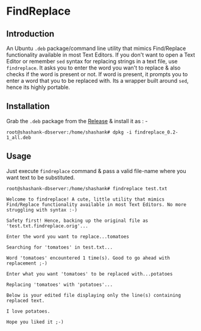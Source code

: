 # FindReplace

## Introduction
An Ubuntu ``.deb`` package/command line utility that mimics Find/Replace functionality available in most Text Editors.
If you don't want to open a Text Editor or remember ``sed`` syntax for replacing strings in a text file, use ``findreplace``. It asks you to enter the word you wan't to replace & also checks if the word is present or not. If word is present, it prompts you to enter a word that you to be replaced with.
Its a wrapper built around ``sed``, hence its highly portable.

## Installation
Grab the ``.deb`` package from the [Release](https://github.com/shashank-ssriva/FindReplace/releases) & install it as : -
```
root@shashank-dbserver:/home/shashank# dpkg -i findreplace_0.2-1_all.deb
```
## Usage
Just execute ``findreplace`` command & pass a valid file-name where you want text to be substituted.
```
root@shashank-dbserver:/home/shashank# findreplace test.txt

Welcome to findreplace! A cute, little utility that mimics Find/Replace functionality available in most Text Editors. No more struggling with syntax :-)

Safety first! Hence, backing up the original file as 'test.txt.findreplace.orig'...

Enter the word you want to replace...tomatoes

Searching for 'tomatoes' in test.txt...

Word 'tomatoes' encountered 1 time(s). Good to go ahead with replacement ;-)

Enter what you want 'tomatoes' to be replaced with...potatoes

Replacing 'tomatoes' with 'potatoes'...

Below is your edited file displaying only the line(s) containing replaced text.

I love potatoes.

Hope you liked it ;-)
```
